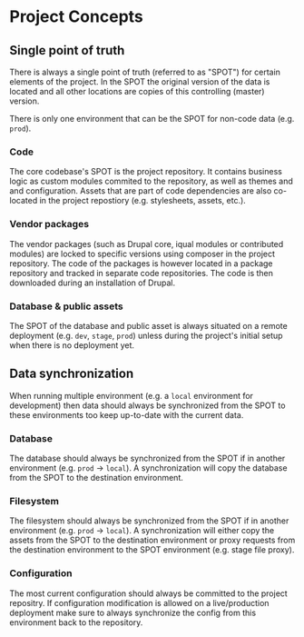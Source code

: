 # Project Concepts

## Single point of truth

There is always a single point of truth (referred to as "SPOT") for certain elements of the project. In the SPOT the original version of the data is located and all other locations are copies of this controlling (master) version.

There is only one environment that can be the SPOT for non-code data (e.g. `prod`).

### Code

The core codebase's SPOT is the project repository. It contains business logic as custom modules commited to the repository, as well as themes and and configuration. Assets that are part of code dependencies are also co-located in the project repostiory (e.g. stylesheets, assets, etc.).

### Vendor packages

The vendor packages (such as Drupal core, iqual modules or contributed modules) are locked to specific versions using composer in the project repository. The code of the packages is however located in a package repository and tracked in separate code repositories. The code is then downloaded during an installation of Drupal.

### Database & public assets

The SPOT of the database and public asset is always situated on a remote deployment (e.g. `dev`, `stage`, `prod`) unless during the project's initial setup when there is no deployment yet.

## Data synchronization

When running multiple environment (e.g. a `local` environment for development) then data should always be synchronized from the SPOT to these environments too keep up-to-date with the current data.

### Database

The database should always be synchronized from the SPOT if in another environment (e.g. `prod` → `local`). A synchronization will copy the database from the SPOT to the destination environment.

### Filesystem

The filesystem should always be synchronized from the SPOT if in another environment (e.g. `prod` → `local`). A synchronization will either copy the assets from the SPOT to the destination environment or proxy requests from the destination environment to the SPOT environment (e.g. stage file proxy).

### Configuration

The most current configuration should always be committed to the project repositry. If configuration modification is allowed on a live/production deployment make sure to always synchronize the config from this environment back to the repository.